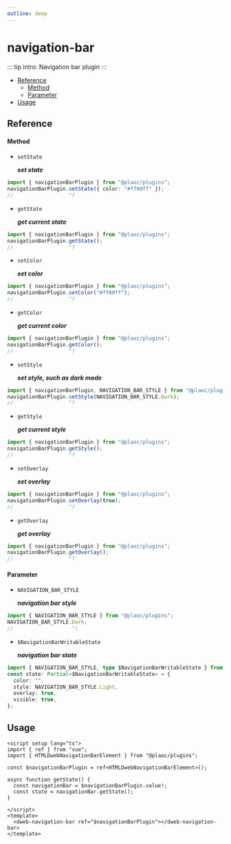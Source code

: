 ```yaml
---
outline: deep
---
```


# navigation-bar

<Badges name="@plaoc/plugins" />

::: tip intro:
Navigation bar plugin 
:::

- [Reference](#reference)
  - [Method](#method)
  - [Parameter](#parameter)
- [Usage](#usage)

## Reference

#### Method

- `setState`

  **_set state_**

```ts twoslash
import { navigationBarPlugin } from "@plaoc/plugins";
navigationBarPlugin.setState({ color: "#ff00ff" });
//                  ^?
```

- `getState`

  **_get current state_**

```ts twoslash
import { navigationBarPlugin } from "@plaoc/plugins";
navigationBarPlugin.getState();
//                  ^?
```

- `setColor`

  **_set color_**

```ts twoslash
import { navigationBarPlugin } from "@plaoc/plugins";
navigationBarPlugin.setColor("#ff00ff");
//                  ^?
```

- `getColor`

  **_get current color_**

```ts twoslash
import { navigationBarPlugin } from "@plaoc/plugins";
navigationBarPlugin.getColor();
//                  ^?
```

- `setStyle`

  **_set style, such as dark mode_**

```ts twoslash
import { navigationBarPlugin, NAVIGATION_BAR_STYLE } from "@plaoc/plugins";
navigationBarPlugin.setStyle(NAVIGATION_BAR_STYLE.Dark);
//                  ^?
```

- `getStyle`

  **_get current style_**

```ts twoslash
import { navigationBarPlugin } from "@plaoc/plugins";
navigationBarPlugin.getStyle();
//                  ^?
```

- `setOverlay`

  **_set overlay_**

```ts twoslash
import { navigationBarPlugin } from "@plaoc/plugins";
navigationBarPlugin.setOverlay(true);
//                  ^?
```

- `getOverlay`

  **_get overlay_**

```ts twoslash
import { navigationBarPlugin } from "@plaoc/plugins";
navigationBarPlugin.getOverlay();
//                  ^?
```

<!-- - `setVisible`

  **_set visible_**

```ts twoslash
import { navigationBarPlugin } from "@plaoc/plugins";
navigationBarPlugin.setVisible(true);
//                  ^?
```

- `getVisible`

  **_get current visible_**

```ts twoslash
import { navigationBarPlugin } from "@plaoc/plugins";
navigationBarPlugin.getVisible();
//                  ^?
``` -->

#### Parameter

- `NAVIGATION_BAR_STYLE`

  **_navigation bar style_**

```ts twoslash
import { NAVIGATION_BAR_STYLE } from "@plaoc/plugins";
NAVIGATION_BAR_STYLE.Dark;
//                   ^|
```

- `$NavigationBarWritableState`

  **_navigation bar state_**

```ts twoslash
import { NAVIGATION_BAR_STYLE, type $NavigationBarWritableState } from "@plaoc/plugins";
const state: Partial<$NavigationBarWritableState> = {
  color: "",
  style: NAVIGATION_BAR_STYLE.Light,
  overlay: true,
  visible: true,
};
```

## Usage

```vue
<script setup lang="ts">
import { ref } from "vue";
import { HTMLDwebNavigationBarElement } from "@plaoc/plugins";

const $navigationBarPlugin = ref<HTMLDwebNavigationBarElement>();

async function getState() {
  const navigationBar = $navigationBarPlugin.value!;
  const state = navigationBar.getState();
}

</script>
<template>
  <dweb-navigation-bar ref="$navigationBarPlugin"></dweb-navigation-bar>
</template>
```
